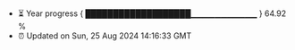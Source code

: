 - ⏳ Year progress { ███████████████████▁▁▁▁▁▁▁▁▁▁▁ } 64.92 %
- ⏰ Updated on Sun, 25 Aug 2024 14:16:33 GMT

